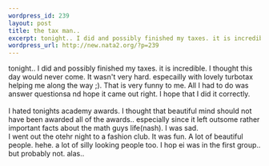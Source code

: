 ```yaml
--- 
wordpress_id: 239
layout: post
title: the tax man..
excerpt: tonight.. I did and possibly finished my taxes. it is incredible. I thought this day would never come. It wasn't very hard. especailly with lovely turbotax helping me along the way ;). That is very funny to me. All I had to do was answer questionsa nd hope it came out right. I hope that I did it correctly. I hated tonights academy awards.  I thought that beautiful mind should not have ...
wordpress_url: http://new.nata2.org/?p=239
---
```

tonight.. I did and possibly finished my taxes. it is incredible. I thought this day would never come. It wasn't very hard. especailly with lovely turbotax helping me along the way ;). That is very funny to me. All I had to do was answer questionsa nd hope it came out right. I hope that I did it correctly. <br/><br/>I hated tonights academy awards.  I thought that beautiful mind should not have been awarded all of the awards.. especially since it left outsome rather important facts about the math guys life(nash). I was sad. <br/>I went out the otehr night to a fashion club. It was fun. A lot of beautiful people. hehe. a lot of silly looking people too. I hop ei was in the first group.. but probably not. alas.. 
